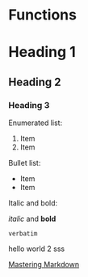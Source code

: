 # Functions

# Heading 1

## Heading 2

### Heading 3

Enumerated list:

1. Item
2. Item

Bullet list:

* Item
* Item

Italic and bold:

*italic* and **bold**

`verbatim`

hello world 2
sss

[Mastering Markdown](https://guides.github.com/features/mastering-markdown/)
